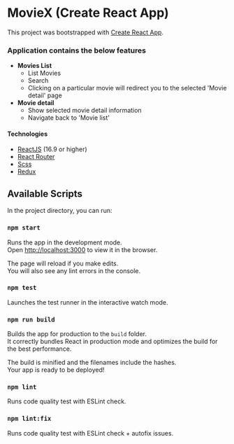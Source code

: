 # MovieX (Create React App)

This project was bootstrapped with [Create React App](https://github.com/facebook/create-react-app).

### Application contains the below features

- **Movies List**
  - List Movies
  - Search
  - Clicking on a particular movie will redirect you to the selected &#39;Movie detail&#39; page
- **Movie detail**
  - Show selected movie detail information
  - Navigate back to &#39;Movie list&#39;

#### Technologies

- [ReactJS](https://reactjs.org/) (16.9 or higher)
- [React Router](https://github.com/ReactTraining/react-router)
- [Scss](http://sass-lang.com/)
- [Redux](http://redux.js.org/)

## Available Scripts

In the project directory, you can run:

### `npm start`

Runs the app in the development mode.\
Open [http://localhost:3000](http://localhost:3000) to view it in the browser.

The page will reload if you make edits.\
You will also see any lint errors in the console.

### `npm test`

Launches the test runner in the interactive watch mode.

### `npm run build`

Builds the app for production to the `build` folder.\
It correctly bundles React in production mode and optimizes the build for the best performance.

The build is minified and the filenames include the hashes.\
Your app is ready to be deployed!

### `npm lint`

Runs code quality test with ESLint check.

### `npm lint:fix`

Runs code quality test with ESLint check + autofix issues.
